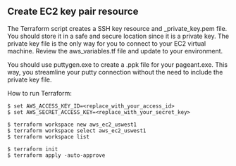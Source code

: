 ## Create EC2 key pair resource

The Terraform script creates a SSH key resource and <namespace>_private_key.pem file. You should store it in a safe and secure location since it is a private key. The private key file is the only way for you to connect to your EC2 virtual machine. Review the aws_variables.tf file and update to your environment.

You should use puttygen.exe to create a .ppk file for your pageant.exe. This way, you streamline your putty connection without the need to include the private key file.


How to run Terraform:

    $ set AWS_ACCESS_KEY_ID=<replace_with_your_access_id>
    $ set AWS_SECRET_ACCESS_KEY=<replace_with_your_secret_key>

    $ terraform workspace new aws_ec2_uswest1
    $ terraform workspace select aws_ec2_uswest1
    $ terraform workspace list

    $ terraform init
    $ terraform apply -auto-approve

